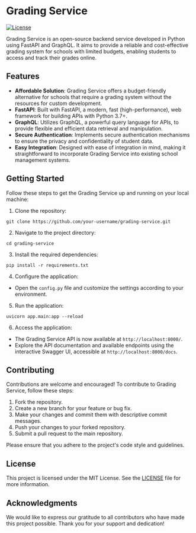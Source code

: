 # Grading Service

[![License](https://img.shields.io/badge/license-MIT-blue.svg)](LICENSE)

Grading Service is an open-source backend service developed in Python using FastAPI and GraphQL. It aims to provide a reliable and cost-effective grading system for schools with limited budgets, enabling students to access and track their grades online.

## Features

- **Affordable Solution**: Grading Service offers a budget-friendly alternative for schools that require a grading system without the resources for custom development.
- **FastAPI**: Built with FastAPI, a modern, fast (high-performance), web framework for building APIs with Python 3.7+.
- **GraphQL**: Utilizes GraphQL, a powerful query language for APIs, to provide flexible and efficient data retrieval and manipulation.
- **Secure Authentication**: Implements secure authentication mechanisms to ensure the privacy and confidentiality of student data.
- **Easy Integration**: Designed with ease of integration in mind, making it straightforward to incorporate Grading Service into existing school management systems.

## Getting Started

Follow these steps to get the Grading Service up and running on your local machine:

1. Clone the repository:

```shell
git clone https://github.com/your-username/grading-service.git
```

2. Navigate to the project directory:

```shell
cd grading-service
```

3. Install the required dependencies:

```shell
pip install -r requirements.txt

```

4. Configure the application:
- Open the `config.py` file and customize the settings according to your environment.

5. Run the application:

```shell
uvicorn app.main:app --reload
```

6. Access the application:
- The Grading Service API is now available at `http://localhost:8000/`.
- Explore the API documentation and available endpoints using the interactive Swagger UI, accessible at `http://localhost:8000/docs`.

## Contributing

Contributions are welcome and encouraged! To contribute to Grading Service, follow these steps:

1. Fork the repository.
2. Create a new branch for your feature or bug fix.
3. Make your changes and commit them with descriptive commit messages.
4. Push your changes to your forked repository.
5. Submit a pull request to the main repository.

Please ensure that you adhere to the project's code style and guidelines.

## License

This project is licensed under the MIT License. See the [LICENSE](LICENSE) file for more information.

## Acknowledgments

We would like to express our gratitude to all contributors who have made this project possible. Thank you for your support and dedication!



